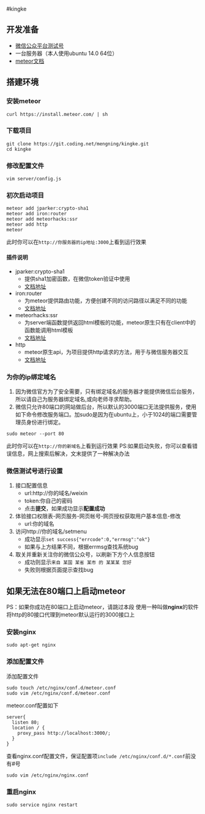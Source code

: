 #kingke

## 开发准备

* [微信公众平台测试号](mp.weixin.qq.com/debug/cgi-bin/sandbox?t=sandbox/login)
* 一台服务器（本人使用ubuntu 14.0 64位）
* [meteor文档](https://www.meteor.com/tutorials/blaze/creating-an-app)

## 搭建环境

### 安装meteor
```
curl https://install.meteor.com/ | sh
```

### 下载项目
```
git clone https://git.coding.net/mengning/kingke.git
cd kingke
```

### 修改配置文件
```
vim server/config.js
```

### 初次启动项目
```
meteor add jparker:crypto-sha1
meteor add iron:router
meteor add meteorhacks:ssr
meteor add http
meteor
```
此时你可以在`http://你服务器的ip地址:3000`上看到运行效果

#### 插件说明
* jparker:crypto-sha1
    * 提供sha1加密函数，在微信token验证中使用
    * [文档地址](https://github.com/p-j/meteor-crypto-sha1)
* iron:router
    * 为meteor提供路由功能，方便创建不同的访问路径以满足不同的功能
    * [文档地址](http://iron-meteor.github.io/iron-router/)
* meteorhacks:ssr
    * 为server端函数提供返回html模板的功能，meteor原生只有在client中的函数能调用html模板
    * [文档地址](https://atmospherejs.com/meteorhacks/ssr)
* http
    * meteor原生api，为项目提供http请求的方法，用于与微信服务器交互
    * [文档地址](https://docs.meteor.com/api/http.html)

### 为你的ip绑定域名
1. 因为微信官方为了安全需要，只有绑定域名的服务器才能提供微信后台服务，所以请自己为服务器绑定域名,或向老师寻求帮助。
2. 微信只允许80端口的网站做后台，所以默认的3000端口无法提供服务，使用如下命令修改服务端口。加sudo是因为在ubuntu上，小于1024的端口需要管理员身份进行绑定。
```
sudo meteor --port 80
```
此时你可以在`http://你的新域名`上看到运行效果
PS:如果启动失败，你可以查看错误信息，网上搜索后解决，文末提供了一种解决办法

### 微信测试号进行设置
1. 接口配置信息
    * url:http://你的域名/weixin
    * token:你自己的密码
    * 点击**提交**，如果成功显示**配置成功**
2. 体验接口权限表-网页服务-网页帐号-网页授权获取用户基本信息-修改
    * url:你的域名
3. 访问http://你的域名/setmenu
    * 成功显示`set success{"errcode":0,"errmsg":"ok"}`
    * 如果与上方结果不同，根据errmsg查找系统bug
4. 取关并重新关注你的微信公众号，以刷新下方个人信息按钮
    * 成功则显示`来自 某国 某省 某市 的 某某某 您好`
    * 失败则根据页面提示查找bug

## 如果无法在80端口上启动meteor
PS：如果你成功在80端口上启动meteor，请跳过本段
使用一种叫做**nginx**的软件将http的80接口代理到meteor默认运行的3000接口上

### 安装nginx
```
sudo apt-get nginx
```

### 添加配置文件
添加配置文件
```
sudo touch /etc/nginx/conf.d/meteor.conf
sudo vim /etc/nginx/conf.d/meteor.conf
```

meteor.conf配置如下
```
server{
  listen 80;
  location / {
    proxy_pass http://localhost:3000/;
  }
}
```

查看nginx.conf配置文件，保证配置项`include /etc/nginx/conf.d/*.conf`前没有#号
```
sudo vim /etc/nginx/nginx.conf
```

### 重启nginx
```
sudo service nginx restart
```
